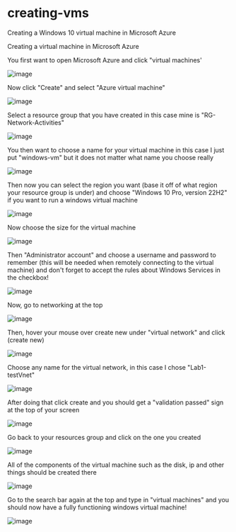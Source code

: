 # creating-vms
Creating a Windows 10 virtual machine in Microsoft Azure

Creating a virtual machine in Microsoft Azure

You first want to open Microsoft Azure and click "virtual machines'


![image](https://github.com/user-attachments/assets/f519cca9-292c-4b0b-a075-55bece111023)




Now click "Create" and select "Azure virtual machine"

![image](https://github.com/user-attachments/assets/ce7f1a21-4a5b-49b2-89a0-b88cb5b85242)


Select a resource group that you have created in this case mine is "RG-Network-Activities"

![image](https://github.com/user-attachments/assets/9d9c9e39-1955-41fa-af45-5f62bd921249)



You then want to choose a name for your virtual machine in this case I just put "windows-vm" but it does not matter what name you choose really

![image](https://github.com/user-attachments/assets/d6783aed-5d85-4a97-959d-d68b1721bb85)


Then now you can select the region you want (base it off of what region your resource group is under)
and choose "Windows 10 Pro, version 22H2" if you want to run a windows virtual machine

![image](https://github.com/user-attachments/assets/bc380d2c-649a-47e1-bb79-d9fe4470df8e)


Now choose the size for the virtual machine

![image](https://github.com/user-attachments/assets/6bbae703-1241-4d4c-afe9-832f149093a3)


Then "Administrator account" and choose a username and password to remember (this will be needed when remotely connecting to the virtual machine) and don't forget to accept the rules about Windows Services in the checkbox!

![image](https://github.com/user-attachments/assets/b0b2a477-a42b-4bbf-b497-8bc6e8031b12)


Now, go to networking at the top

![image](https://github.com/user-attachments/assets/6879a7d8-91b9-488f-91eb-3c32aaac3b39)


Then, hover your mouse over create new under "virtual network" and click (create new)

![image](https://github.com/user-attachments/assets/b2aad0f5-545d-4a41-bdf2-f049cbc9d9af)


Choose any name for the virtual network, in this case I chose "Lab1-testVnet"

![image](https://github.com/user-attachments/assets/7b38a92b-b408-4d1b-bf82-d0ed6661399a)


After doing that click create and you should get a "validation passed" sign at the top of your screen

![image](https://github.com/user-attachments/assets/41eb25c3-9eb5-424a-a2d1-e591e094c0cf)

Go back to your resources group and click on the one you created

![image](https://github.com/user-attachments/assets/6ee2d278-6443-47aa-bf7a-985b5845875e)

All of the components of the virtual machine such as the disk, ip and other things should be created there

![image](https://github.com/user-attachments/assets/558fc8d2-685b-4a0a-b20d-17b3590ad0e1)

Go to the search bar again at the top and type in "virtual machines" and you should now have a fully functioning windows virtual machine!

![image](https://github.com/user-attachments/assets/6114e6af-9219-4b63-ba50-00247fca948b)
